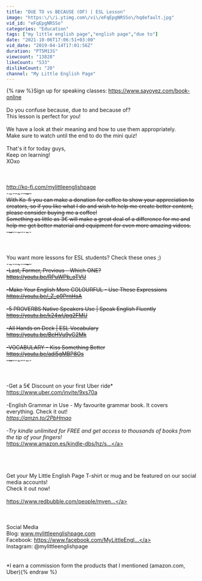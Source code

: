 ```yaml
---
title: "DUE TO vs BECAUSE (OF) | ESL Lesson"
image: "https:\/\/i.ytimg.com\/vi\/eFqEpgNRSSo\/hqdefault.jpg"
vid_id: "eFqEpgNRSSo"
categories: "Education"
tags: ["my little english page","english page","due to"]
date: "2021-10-06T17:06:51+03:00"
vid_date: "2019-04-14T17:01:56Z"
duration: "PT5M13S"
viewcount: "13828"
likeCount: "533"
dislikeCount: "20"
channel: "My Little English Page"
---
```

{% raw %}Sign up for speaking classes: <a rel="nofollow" target="blank" href="https://www.sayoyez.com/book-online">https://www.sayoyez.com/book-online</a><br /><br />Do you confuse because, due to and because of?<br />This lesson is perfect for you!<br /><br />We have a look at their meaning and how to use them appropriately. <br />Make sure to watch until the end to do the mini quiz!<br /><br />That's it for today guys, <br />Keep on learning!<br />XOxo<br /><br /><br /><br /><a rel="nofollow" target="blank" href="http://ko-fi.com/mylittleenglishpage">http://ko-fi.com/mylittleenglishpage</a><br />-~-~~-~~~-~~-~-<br />With Ko-fi you can make a donation for coffee to show your appreciation to creators, so if you like what I do and wish to help me create better content, please consider buying me a coffee! <br />Something as little as 3€ will make a great deal of a difference for me and help me get better material and equipment for even more amazing videos. <br />-~-~~-~~~-~~-~-<br /><br /><br /><br />You want more lessons for ESL students? Check these ones ;)<br />-~-~~-~~~-~~-~-<br />-Last, Former, Previous - Which ONE? <br /><a rel="nofollow" target="blank" href="https://youtu.be/RPuWPb_oTVU">https://youtu.be/RPuWPb_oTVU</a><br /><br />-Make Your English More COLOURFUL - Use These Expressions <br /><a rel="nofollow" target="blank" href="https://youtu.be/_Z_p9PrnHsA">https://youtu.be/_Z_p9PrnHsA</a><br /><br />-5 PROVERBS Native Speakers Use | Speak English Fluently<br /><a rel="nofollow" target="blank" href="https://youtu.be/k24wUpg2FMU">https://youtu.be/k24wUpg2FMU</a><br /><br />-All Hands on Deck | ESL Vocabulary<br /><a rel="nofollow" target="blank" href="https://youtu.be/BcHVu9yG2Mk">https://youtu.be/BcHVu9yG2Mk</a><br /><br />-VOCABULARY - Kiss Something Better<br /><a rel="nofollow" target="blank" href="https://youtu.be/adi5gMBP8Os">https://youtu.be/adi5gMBP8Os</a><br />-~-~~-~~~-~~-~-<br /><br /><br /><br />-Get a 5€ Discount on your first Uber ride*<br /><a rel="nofollow" target="blank" href="https://www.uber.com/invite/9xs70a">https://www.uber.com/invite/9xs70a</a><br /><br />-English Grammar in Use - My favourite grammar book. It covers everything. Check it out!*<br /><a rel="nofollow" target="blank" href="https://amzn.to/2PbHmqo">https://amzn.to/2PbHmqo</a><br /><br />-Try kindle unlimited for FREE and get access to thousands of books from the tip of your fingers!*<br /><a rel="nofollow" target="blank" href="https://www.amazon.es/kindle-dbs/hz/s...">https://www.amazon.es/kindle-dbs/hz/s...</a><br /><br /><br /><br /><br />Get your My Little English Page T-shirt or mug and be featured on our social media accounts! <br />Check it out now!<br /><br /><a rel="nofollow" target="blank" href="https://www.redbubble.com/people/myen...">https://www.redbubble.com/people/myen...</a><br /><br /><br /><br />Social Media<br />Blog:              www.mylittleenglishpage.com<br />Facebook:    <a rel="nofollow" target="blank" href="https://www.facebook.com/MyLittleEngl...">https://www.facebook.com/MyLittleEngl...</a><br />Instagram:   @mylittleenglishpage   <br /><br /><br />*I earn a commission form the products that I mentioned (amazon.com, Uber){% endraw %}
